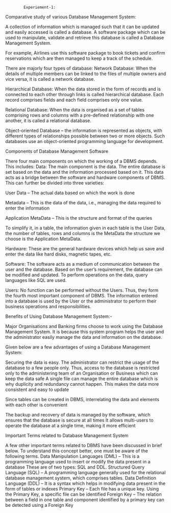             Experiement-1:
 Comparative study of various Database                Management System:


A collection of information which is managed such that it can be updated and easily accessed is called a database. A 
software package which can be used to manipulate, validate and retrieve this database is called a Database 
Management System.

For example, Airlines use this software package to book tickets and confirm reservations which are then managed to 
keep a track of the schedule.

There are majorly four types of database:
Network Database: When the details of multiple members can be linked to the files of multiple owners and vice 
versa, it is called a network database.

Hierarchical Database: When the data stored in the form of records and is connected to each other through links is 
called hierarchical database. Each record comprises fields and each field comprises only one value.

Relational Database: When the data is organised as a set of tables comprising rows and columns with a pre-defined 
relationship with one another, it is called a relational database.

Object-oriented Database – the information is represented as objects, with different types of relationships possible 
between two or more objects. Such databases use an object-oriented programming language for development.

Components of Database Management Software

There four main components on which the working of a DBMS depends. This includes:
Data: The main component is the data. The entire database is set based on the data and the information processed 
based on it. This data acts as a bridge between the software and hardware components of DBMS. This can further be 
divided into three varieties:

User Data – The actual data based on which the work is done

Metadata – This is the data of the data, i.e., managing the data required to enter the information

Application MetaData – This is the structure and format of the queries

To simplify it, in a table, the information given in each table is the User Data, the number of tables, rows and 
columns is the MetaData the structure we choose is the Application MetaData.

Hardware: These are the general hardware devices which help us save and enter the data like hard disks, magnetic 
tapes, etc.

Software: The software acts as a medium of communication between the user and the database. Based on the user’s 
requirement, the database can be modified and updated. To perform operations on the data, query languages like
SQL are used.

Users: No function can be performed without the Users. Thus, they form the fourth most important component of 
DBMS. The information entered into a database is used by the User or the administrator to perform their business 
operations and responsibilities.

Benefits of Using Database Management System:-


Major Organisations and Banking firms choose to work using the Database Management System. It is because this 
system program helps the user and the administrator easily manage the data and information on the database. 

Given below are a few advantages of using a Database Management System:

Securing the data is easy. The administrator can restrict the usage of the database to a few people only. Thus, access 
to the database is restricted only to the administering team of an Organisation or Business which can keep the data 
safe
A single file can manage the entire database which is why duplicity and redundancy cannot happen. This makes the 
data more consistent and easy to update

Since tables can be created in DBMS, interrelating the data and elements with each other is convenient

The backup and recovery of data is managed by the software, which ensures that the database is secure at all times
It allows multi-users to operate the database at a single time, making it more efficient

Important Terms related to Database Management System


A few other important terms related to DBMS have been discussed in brief below. To understand this concept better, 
one must be aware of the following terms.
Data Manipulation Languages (DML) – This is a programming language used to insert or modify the data present in 
a database These are of two types: SQL and DDL.
Structured Query Language (SQL) – A programming language generally used for the relational database 
management system, which comprises tables. 
Data Definition Language (DDL) – It is a syntax which helps in modifying data present in the form of tables or 
indexes
Primary Key – Each file has a unique key. Using the Primary Key, a specific file can be identified
Foreign Key – The relation between a field in one table and component identified by a primary key can be detected using a Foreign Key

